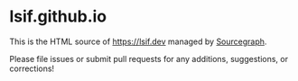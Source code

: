 # lsif.github.io

This is the HTML source of https://lsif.dev managed by [Sourcegraph](https://sourcegraph.com).

Please file issues or submit pull requests for any additions, suggestions, or corrections!

